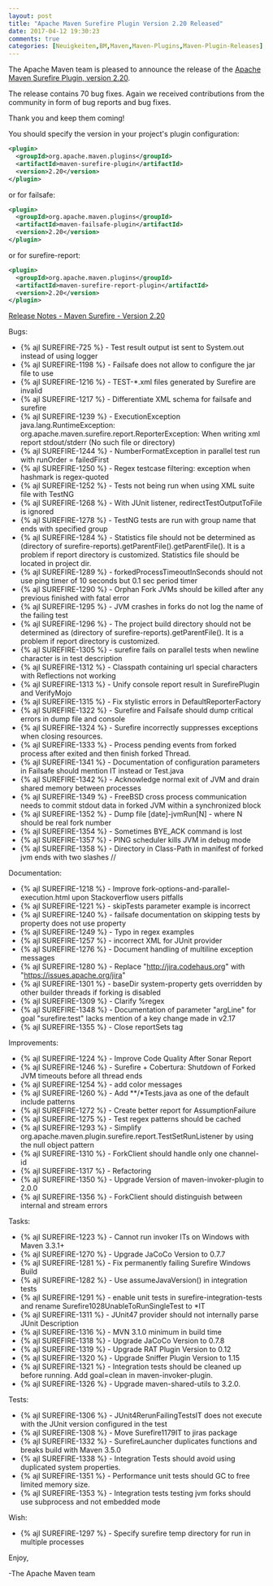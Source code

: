```yaml
---
layout: post
title: "Apache Maven Surefire Plugin Version 2.20 Released"
date: 2017-04-12 19:30:23
comments: true
categories: [Neuigkeiten,BM,Maven,Maven-Plugins,Maven-Plugin-Releases]
---
```

The Apache Maven team is pleased to announce the release of the 
[Apache Maven Surefire Plugin, version 2.20](http://maven.apache.org/plugins/maven-surefire-plugin/).

The release contains 70 bug fixes.
Again we received contributions from the community in form of bug reports
and bug fixes.

Thank you and keep them coming!

You should specify the version in your project's plugin configuration:

``` xml
<plugin>
  <groupId>org.apache.maven.plugins</groupId>
  <artifactId>maven-surefire-plugin</artifactId>
  <version>2.20</version>
</plugin>
```

or for failsafe:

``` xml
<plugin>
  <groupId>org.apache.maven.plugins</groupId>
  <artifactId>maven-failsafe-plugin</artifactId>
  <version>2.20</version>
</plugin>
```

or for surefire-report:

``` xml
<plugin>
  <groupId>org.apache.maven.plugins</groupId>
  <artifactId>maven-surefire-report-plugin</artifactId>
  <version>2.20</version>
</plugin>
```


<!-- more -->

[Release Notes - Maven Surefire - Version 2.20](https://issues.apache.org/jira/secure/ReleaseNote.jspa?projectId=12317927&amp;version=12334636)

Bugs:

  * {% ajl SUREFIRE-725 %} - Test result output ist sent to System.out instead of using logger
  * {% ajl SUREFIRE-1198 %} - Failsafe does not allow to configure the jar file to use
  * {% ajl SUREFIRE-1216 %} - TEST-*.xml files generated by Surefire are invalid
  * {% ajl SUREFIRE-1217 %} - Differentiate XML schema for failsafe and surefire
  * {% ajl SUREFIRE-1239 %} - ExecutionException java.lang.RuntimeException: org.apache.maven.surefire.report.ReporterException: When writing xml report stdout/stderr (No such file or directory)
  * {% ajl SUREFIRE-1244 %} - NumberFormatException in parallel test run with runOrder = failedFirst
  * {% ajl SUREFIRE-1250 %} - Regex testcase filtering: exception when hashmark is regex-quoted
  * {% ajl SUREFIRE-1252 %} - Tests not being run when using XML suite file with TestNG
  * {% ajl SUREFIRE-1268 %} - With JUnit listener, redirectTestOutputToFile is ignored
  * {% ajl SUREFIRE-1278 %} - TestNG tests are run with group name that ends with specified group
  * {% ajl SUREFIRE-1284 %} - Statistics file should not be determined as (directory of surefire-reports).getParentFile().getParentFile(). It is a problem if report directory is customized. Statistics file should be located in project dir.
  * {% ajl SUREFIRE-1289 %} - forkedProcessTimeoutInSeconds should not use ping timer of 10 seconds but 0.1 sec period timer
  * {% ajl SUREFIRE-1290 %} - Orphan Fork JVMs should be killed after any previous finished with fatal error
  * {% ajl SUREFIRE-1295 %} - JVM crashes in forks do not log the name of the failing test
  * {% ajl SUREFIRE-1296 %} - The project build directory should not be determined as (directory of surefire-reports).getParentFile(). It is a problem if report directory is customized.
  * {% ajl SUREFIRE-1305 %} - surefire fails on parallel tests when newline character is in test description
  * {% ajl SUREFIRE-1312 %} - Classpath containing url special characters with Reflections not working
  * {% ajl SUREFIRE-1313 %} - Unify console report result in SurefirePlugin and VerifyMojo
  * {% ajl SUREFIRE-1315 %} - Fix stylistic errors in DefaultReporterFactory
  * {% ajl SUREFIRE-1322 %} - Surefire and Failsafe should dump critical errors in dump file and console
  * {% ajl SUREFIRE-1324 %} - Surefire incorrectly suppresses exceptions when closing resources.
  * {% ajl SUREFIRE-1333 %} - Process pending events from forked process after exited and then finish forked Thread.
  * {% ajl SUREFIRE-1341 %} - Documentation of configuration parameters in Failsafe should mention IT instead or Test.java
  * {% ajl SUREFIRE-1342 %} - Acknowledge normal exit of JVM and drain shared memory between processes
  * {% ajl SUREFIRE-1349 %} - FreeBSD cross process communication needs to commit stdout data in forked JVM within a synchronized block
  * {% ajl SUREFIRE-1352 %} - Dump file [date]-jvmRun[N] - where N should be real fork number
  * {% ajl SUREFIRE-1354 %} - Sometimes BYE_ACK command is lost
  * {% ajl SUREFIRE-1357 %} - PING scheduler kills JVM in debug mode
  * {% ajl SUREFIRE-1358 %} - Directory in Class-Path in manifest of forked jvm ends with two slashes //

Documentation:

  * {% ajl SUREFIRE-1218 %} - Improve fork-options-and-parallel-execution.html upon Stackoverflow users pitfalls
  * {% ajl SUREFIRE-1221 %} - skipTests parameter example is incorrect
  * {% ajl SUREFIRE-1240 %} - failsafe documentation on skipping tests by property does not use property
  * {% ajl SUREFIRE-1249 %} - Typo in regex examples
  * {% ajl SUREFIRE-1257 %} - incorrect XML for JUnit provider
  * {% ajl SUREFIRE-1276 %} - Document handling of multiline exception messages
  * {% ajl SUREFIRE-1280 %} - Replace "http://jira.codehaus.org" with "https://issues.apache.org/jira"
  * {% ajl SUREFIRE-1301 %} - baseDir system-property gets overridden by other builder threads if forking is disabled
  * {% ajl SUREFIRE-1309 %} - Clarify %regex
  * {% ajl SUREFIRE-1348 %} - Documentation of parameter "argLine" for goal "surefire:test" lacks mention of a key change made in v2.17
  * {% ajl SUREFIRE-1355 %} - Close reportSets tag

Improvements:

  * {% ajl SUREFIRE-1224 %} - Improve Code Quality After Sonar Report
  * {% ajl SUREFIRE-1246 %} - Surefire + Cobertura: Shutdown of Forked JVM timeouts before all thread ends
  * {% ajl SUREFIRE-1254 %} - add color messages
  * {% ajl SUREFIRE-1260 %} - Add **/*Tests.java as one of the default include patterns
  * {% ajl SUREFIRE-1272 %} - Create better report for AssumptionFailure
  * {% ajl SUREFIRE-1275 %} - Test regex patterns should be cached
  * {% ajl SUREFIRE-1293 %} - Simplify org.apache.maven.plugin.surefire.report.TestSetRunListener by using the null object pattern
  * {% ajl SUREFIRE-1310 %} - ForkClient should handle only one channel-id
  * {% ajl SUREFIRE-1317 %} - Refactoring
  * {% ajl SUREFIRE-1350 %} - Upgrade Version of maven-invoker-plugin to 2.0.0
  * {% ajl SUREFIRE-1356 %} - ForkClient should distinguish between internal and stream errors

Tasks:

  * {% ajl SUREFIRE-1223 %} - Cannot run invoker ITs on Windows with Maven 3.3.1+
  * {% ajl SUREFIRE-1270 %} - Upgrade JaCoCo Version to 0.7.7
  * {% ajl SUREFIRE-1281 %} - Fix permanently failing Surefire Windows Build
  * {% ajl SUREFIRE-1282 %} - Use assumeJavaVersion() in integration tests
  * {% ajl SUREFIRE-1291 %} - enable unit tests in surefire-integration-tests and rename Surefire1028UnableToRunSingleTest to *IT
  * {% ajl SUREFIRE-1311 %} - JUnit47 provider should not internally parse JUnit Description
  * {% ajl SUREFIRE-1316 %} - MVN 3.1.0 minimum in build time
  * {% ajl SUREFIRE-1318 %} - Upgrade JaCoCo Version to 0.7.8
  * {% ajl SUREFIRE-1319 %} - Upgrade RAT Plugin Version to 0.12
  * {% ajl SUREFIRE-1320 %} - Upgrade Sniffer Plugin Version to 1.15
  * {% ajl SUREFIRE-1321 %} - Integration tests should be cleaned up before running. Add goal=clean in maven-invoker-plugin.
  * {% ajl SUREFIRE-1326 %} - Upgrade maven-shared-utils to 3.2.0.

Tests:

  * {% ajl SUREFIRE-1306 %} - JUnit4RerunFailingTestsIT does not execute with the JUnit version configured in the test
  * {% ajl SUREFIRE-1308 %} - Move Surefire1179IT to jiras package
  * {% ajl SUREFIRE-1332 %} - SurefireLauncher duplicates functions and breaks build with Maven 3.5.0
  * {% ajl SUREFIRE-1338 %} - Integration Tests should avoid using duplicated system properties.
  * {% ajl SUREFIRE-1351 %} - Performance unit tests should GC to free limited memory size.
  * {% ajl SUREFIRE-1353 %} - Integration tests testing jvm forks should use subprocess and not embedded mode

Wish:

  * {% ajl SUREFIRE-1297 %} - Specify surefire temp directory for run in multiple processes


Enjoy,

-The Apache Maven team


